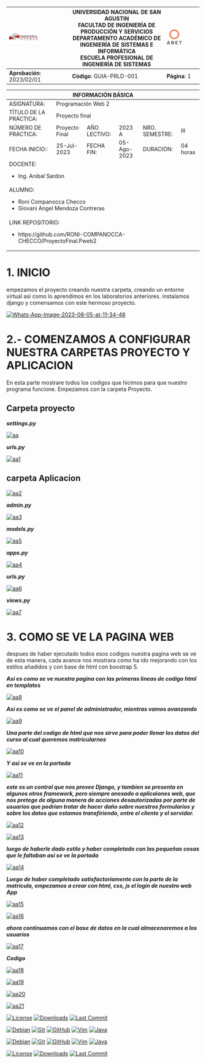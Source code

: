 <div align="center">
<table>
    <theader>
        <tr>
            <td><img src="https://github.com/rescobedoq/pw2/blob/main/epis.png?raw=true" alt="EPIS" style="width:50%; height:auto"/></td>
            <th>
                <span style="font-weight:bold;">UNIVERSIDAD NACIONAL DE SAN AGUSTIN</span><br />
                <span style="font-weight:bold;">FACULTAD DE INGENIERÍA DE PRODUCCIÓN Y SERVICIOS</span><br />
                <span style="font-weight:bold;">DEPARTAMENTO ACADÉMICO DE INGENIERÍA DE SISTEMAS E INFORMÁTICA</span><br />
                <span style="font-weight:bold;">ESCUELA PROFESIONAL DE INGENIERÍA DE SISTEMAS</span>
            </th>
            <td><img src="https://github.com/rescobedoq/pw2/blob/main/abet.png?raw=true" alt="ABET" style="width:50%; height:auto"/></td>
        </tr>
    </theader>
    <tbody>
        <tr><td><span style="font-weight:bold;">Aprobación</span>:  2023/02/01</td><td><span style="font-weight:bold;">Código</span>: GUIA-PRLD-001</td><td><span style="font-weight:bold;">Página</span>: 1</td></tr>
    </tbody>
</table>
</div>

<table>
<theader>
<tr><th colspan="6">INFORMACIÓN BÁSICA</th></tr>
</theader>
<tbody>
<tr><td>ASIGNATURA:</td><td colspan="5">Programación Web 2</td></tr>
<tr><td>TÍTULO DE LA PRÁCTICA:</td><td colspan="5">Proyecto final</td></tr>
<tr>
<td>NÚMERO DE PRÁCTICA:</td><td>Proyecto Final</td><td>AÑO LECTIVO:</td><td>2023 A</td><td>NRO. SEMESTRE:</td><td>III</td>
</tr>
<tr>
<td>FECHA INICIO::</td><td>25-Jul-2023</td><td>FECHA FIN:</td><td>05-Ago-2023</td><td>DURACIÓN:</td><td>04 horas</td>
</tr>
<tr><td colspan="6">DOCENTE:
<ul>
<li>Ing. Anibal Sardon</li>
</ul>
</td>
</<tr>
<tr><td colspan="6">ALUMNO:
<ul>
<li>Roni Companocca Checco</li>
<li>Giovani Angel Mendoza Contreras</li>
</ul>
</td>
</<tr>
<tr><td colspan="6">LINK REPOSITORIO:
<ul>
<li>https://github.com/RONI-COMPANOCCA-CHECCO/ProyectoFinal.Pweb2</li>
</ul>
</td>
</<tr>
</tdbody>
</table>

# 1. INICIO

empezamos el proyecto creando nuestra carpeta, creando un entorno virtual asi como lo aprendimos en los laboratorios anteriores. instalamos django y comensamos con este hermoso proyecto.

<a href="https://ibb.co/7KbmMW9"><img src="https://i.ibb.co/vkDnyPt/Whats-App-Image-2023-08-05-at-11-34-48.jpg" alt="Whats-App-Image-2023-08-05-at-11-34-48" border="0"></a>

# 2.- COMENZAMOS A CONFIGURAR NUESTRA CARPETAS PROYECTO Y APLICACION 

En esta parte mostrare todos los codigos que hicimos para que nuestro programa funcione. Empezamos con la carpeta Proyecto.

## Carpeta proyecto

***settings.py***

<a href="https://imgbb.com/"><img src="https://i.ibb.co/MckmStw/aa.jpg" alt="aa" border="0"></a>

***urls.py***

<a href="https://imgbb.com/"><img src="https://i.ibb.co/mHcLMfy/aa1.jpg" alt="aa1" border="0"></a>

## carpeta Aplicacion

<a href="https://imgbb.com/"><img src="https://i.ibb.co/ZKjMDXz/aa2.jpg" alt="aa2" border="0"></a>

***admin.py***

<a href="https://imgbb.com/"><img src="https://i.ibb.co/1RY1P8g/aa3.jpg" alt="aa3" border="0"></a>

***models.py***

<a href="https://imgbb.com/"><img src="https://i.ibb.co/dfqxZBQ/aa5.jpg" alt="aa5" border="0"></a>

***apps.py***

<a href="https://imgbb.com/"><img src="https://i.ibb.co/Y3bVDZk/aa4.jpg" alt="aa4" border="0"></a>

***urls.py***

<a href="https://imgbb.com/"><img src="https://i.ibb.co/8xVGSVX/aa6.jpg" alt="aa6" border="0"></a>

***views.py***

<a href="https://ibb.co/LQ7xMnh"><img src="https://i.ibb.co/pWFfgJr/aa7.jpg" alt="aa7" border="0"></a>

# 3. COMO SE VE LA PAGINA WEB

despues de haber ejecutado todos esos codigos nuestra pagina web se ve de esta manera, cada avance nos mostrara como ha ido mejorando con los estilos añadidos y con base de html con boostrap 5.

***Asi es como se ve nuestra pagina con las primeras lineas de codigo html en templates***

<a href="https://ibb.co/LCftdvC"><img src="https://i.ibb.co/gDCTZ6D/aa8.jpg" alt="aa8" border="0"></a>

***Asi es como se ve el panel de administrador, mientras vamos avanzando***

<a href="https://ibb.co/58Xdqzz"><img src="https://i.ibb.co/T8DZznn/aa9.jpg" alt="aa9" border="0"></a>

***Una parte del codigo de html que nos sirve para poder llenar los datos del curso al cual queremos matricularnos***

<a href="https://ibb.co/VqGRq8J"><img src="https://i.ibb.co/4VLzVxK/aa10.jpg" alt="aa10" border="0"></a>

***Y asi se ve en la portada***

<a href="https://ibb.co/5Wg8KyV"><img src="https://i.ibb.co/Y7Fk0MG/aa11.jpg" alt="aa11" border="0"></a>

***este es un control que nos provee Django, y tambien se presenta en algunos otros framework, pero siempre anexado a aplicaiones web, que nos pretege de alguna manera  de acciones desautorizadas por parte de usuarios que podrian tratar de hacer daño sobre nuestros formularios y sobre los datos que estamos transfiriendo, entre el cliente y el servidor.***

<a href="https://imgbb.com/"><img src="https://i.ibb.co/5r9TbKv/aa12.jpg" alt="aa12" border="0"></a>

<a href="https://ibb.co/XVBGg5j"><img src="https://i.ibb.co/BwDYx6c/aa13.jpg" alt="aa13" border="0"></a>

***luego de haberle dado estilo y haber completado con las pequeñas cosas que le faltaban asi se ve la portada***

<a href="https://ibb.co/T2fG5KX"><img src="https://i.ibb.co/PjLy8Tp/aa14.jpg" alt="aa14" border="0"></a>

***Luego de haber completado satisfactoriamente con la parte de la matricula, empezamos a crear con html, css, js el login de nuestro web App***

<a href="https://imgbb.com/"><img src="https://i.ibb.co/kDJZQpt/aa15.jpg" alt="aa15" border="0"></a>

<a href="https://ibb.co/80zxM71"><img src="https://i.ibb.co/R9h62DR/aa16.jpg" alt="aa16" border="0"></a>

***ahora continuamos con el base de datos en la cual almacenaremos a los usuarios***

<a href="https://ibb.co/1sX832m"><img src="https://i.ibb.co/6vtg2sW/aa17.jpg" alt="aa17" border="0"></a>

***Codigo***

<a href="https://ibb.co/KjNYJkQ"><img src="https://i.ibb.co/GvsXqL1/aa18.jpg" alt="aa18" border="0"></a>

<a href="https://ibb.co/BBhfWD5"><img src="https://i.ibb.co/tD0HjfT/aa19.jpg" alt="aa19" border="0"></a>

<a href="https://ibb.co/3rf0jWq"><img src="https://i.ibb.co/M28Rtp4/aa20.jpg" alt="aa20" border="0"></a>

<a href="https://ibb.co/YQ76MsD"><img src="https://i.ibb.co/8sDJpZz/aa21.jpg" alt="aa21" border="0"></a>


[![License][license]][license-file]
[![Downloads][downloads]][releases]
[![Last Commit][last-commit]][releases]

[![Debian][Debian]][debian-site]
[![Git][Git]][git-site]
[![GitHub][GitHub]][github-site]
[![Vim][Vim]][vim-site]
[![Java][Java]][java-site]

[license]: https://img.shields.io/github/license/rescobedoq/pw2?label=rescobedoq
[license-file]: https://github.com/rescobedoq/pw2/blob/main/LICENSE

[downloads]: https://img.shields.io/github/downloads/rescobedoq/pw2/total?label=Downloads
[releases]: https://github.com/rescobedoq/pw2/releases/

[last-commit]: https://img.shields.io/github/last-commit/rescobedoq/pw2?label=Last%20Commit

[Debian]: https://img.shields.io/badge/Debian-D70A53?style=for-the-badge&logo=debian&logoColor=white
[debian-site]: https://www.debian.org/index.es.html

[Git]: https://img.shields.io/badge/git-%23F05033.svg?style=for-the-badge&logo=git&logoColor=white
[git-site]: https://git-scm.com/

[GitHub]: https://img.shields.io/badge/github-%23121011.svg?style=for-the-badge&logo=github&logoColor=white
[github-site]: https://github.com/

[Vim]: https://img.shields.io/badge/VIM-%2311AB00.svg?style=for-the-badge&logo=vim&logoColor=white
[vim-site]: https://www.vim.org/

[Java]: https://img.shields.io/badge/java-%23ED8B00.svg?style=for-the-badge&logo=java&logoColor=white
[java-site]: https://docs.oracle.com/javase/tutorial/

[![Debian][Debian]][debian-site]
[![Git][Git]][git-site]
[![GitHub][GitHub]][github-site]
[![Vim][Vim]][vim-site]
[![Java][Java]][java-site]

[![License][license]][license-file]
[![Downloads][downloads]][releases]
[![Last Commit][last-commit]][releases]
